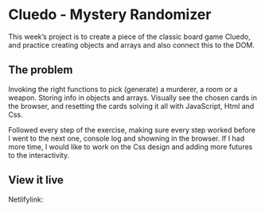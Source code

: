 # Cluedo - Mystery Randomizer
This week’s project is to create a piece of the classic board game Cluedo, and practice creating objects and arrays and also connect this to the DOM.

## The problem

Invoking the right functions to pick (generate) a murderer, a room or a weapon. Storing info in objects and arrays. Visually see the chosen cards in the browser, and resetting the cards solving it all with JavaScript, Html and Css.

Followed every step of the exercise, making sure every step worked before I went to the next one, console log and showning in the browser. If I had more time, I would like to work on the Css design and adding more futures to the interactivity. 

## View it live

Netlifylink:
